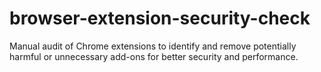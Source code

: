 # browser-extension-security-check
Manual audit of Chrome extensions to identify and remove potentially harmful or unnecessary add-ons for better security and performance.
